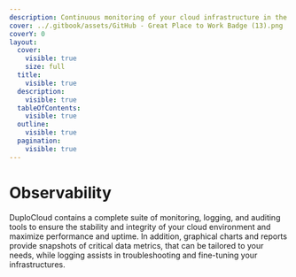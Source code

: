 ```yaml
---
description: Continuous monitoring of your cloud infrastructure in the DuploCloud Portal
cover: ../.gitbook/assets/GitHub - Great Place to Work Badge (13).png
coverY: 0
layout:
  cover:
    visible: true
    size: full
  title:
    visible: true
  description:
    visible: true
  tableOfContents:
    visible: true
  outline:
    visible: true
  pagination:
    visible: true
---
```


# Observability

DuploCloud contains a complete suite of monitoring, logging, and auditing tools to ensure the stability and integrity of your cloud environment and maximize performance and uptime. In addition, graphical charts and reports provide snapshots of critical data metrics, that can be tailored to your needs, while logging assists in troubleshooting and fine-tuning your infrastructures.
